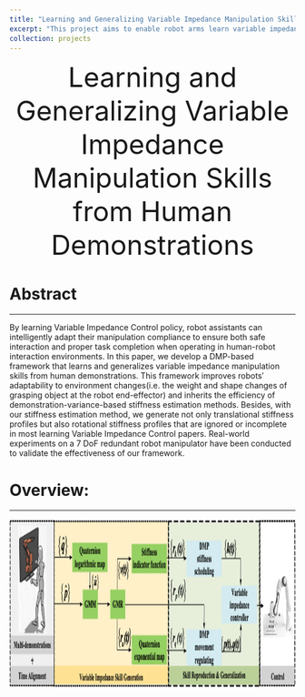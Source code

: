 ```yaml
---
title: "Learning and Generalizing Variable Impedance Manipulation Skills from Human Demonstrations"
excerpt: "This project aims to enable robot arms learn variable impedance manipulation skills from multiple demonstrations for pouring tasks in human-centric environments"
collection: projects
---
```


<div align='center'>
    <font size='20'> Learning and Generalizing Variable Impedance Manipulation Skills from Human Demonstrations </font> 
</div>

# Abstract
---
By learning Variable Impedance Control policy, robot assistants can intelligently adapt their manipulation compliance to ensure both safe interaction and proper task completion when operating in human-robot interaction environments. In this paper, we develop a DMP-based framework that learns and generalizes variable impedance manipulation skills from human demonstrations. This framework improves robots′ adaptability to environment changes(i.e. the weight and shape changes of grasping object at the robot end-effector) and inherits the efficiency of demonstration-variance-based stiffness estimation methods. Besides, with our stiffness estimation method, we generate not only translational stiffness profiles but also rotational stiffness profiles that are ignored or incomplete in most learning Variable Impedance Control papers. Real-world experiments on a 7 DoF redundant robot manipulator have been conducted to validate the effectiveness of our framework.

# Overview:
---
<img src='/images/vic_lfd.png' alt="Overview of the proposed method." height="300" style="display: block; margin-left: auto; margin-right: auto;">